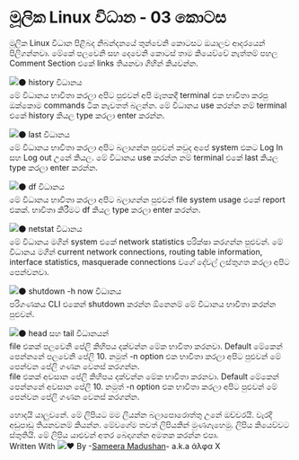 # මූලික Linux විධාන - 03 කොටස

මූලික Linux විධාන පිළිබද නිබන්දනයේ තුන්වෙනි කොටසට ඔයාලව ආදරයෙන් පිලිගන්නවා. මේකේ පලවෙනි සහ දෙවෙනි කොටස් තාම කියෙව්වේ නැත්තම් පහල Comment Section එකේ links තියනවා ගිහින් කියවන්න.

![](https://static.xx.fbcdn.net/images/emoji.php/v9/f95/1.5/16/26ab.png)⚫ history විධානය  
මේ විධානය භාවිතා කරලා අපිට පුළුවන් අපි මෑතකදී terminal එක භාවිතා කරපු ඔක්කොම commands ටික නැවතත් බලන්න. මේ විධානය use කරන්න නම් terminal එකේ history කියල type කරලා enter කරන්න.

![](https://static.xx.fbcdn.net/images/emoji.php/v9/f95/1.5/16/26ab.png)⚫ last විධානය  
මේ විධානය භාවිතා කරලා අපිට බලාගන්න පුළුවන් කවුද අපේ system එකට Log In සහ Log out උනේ කියල. මේ විධානය use කරන්න නම් terminal එකේ last කියල type කරලා enter කරන්න.

![](https://static.xx.fbcdn.net/images/emoji.php/v9/f95/1.5/16/26ab.png)⚫ df විධානය  
මේ විධානය භාවිතා කරලා අපිට බලාගන්න පුළුවන් file system usage එකේ report එකක්. භාවිතා කිරීමට df කියල type කරලා enter කරන්න.

![](https://static.xx.fbcdn.net/images/emoji.php/v9/f95/1.5/16/26ab.png)⚫ netstat විධානය  
මේ විධානය මගින් system එකේ network statistics පරික්ෂා කරගන්න පුළුවන්. මේ විධානය මගින් current network connections, routing table information, interface statistics, masquerade connections වගේ දේවල් ලස්තුගත කරලා අපිට පෙන්වනවා.

![](https://static.xx.fbcdn.net/images/emoji.php/v9/f95/1.5/16/26ab.png)⚫ shutdown -h now විධානය  
පරිගණකය CLI එකෙන් shutdown කරන්න ඕනෙනම් මේ විධානය භාවිතා කරන්න පුළුවන්.

![](https://static.xx.fbcdn.net/images/emoji.php/v9/f95/1.5/16/26ab.png)⚫ head සහ tail විධානයන්  
file එකක් පලවෙනි පේලි කිහිපය දක්වන්න මේක භාවිතා කරනවා. Default මේකෙන් පෙන්නනේ පලවෙනි පේලි 10. නමුත් -n option එක භාවිතා කරලා අපිට පුළුවන් මේ පෙන්වන පේලි ගණන වෙනස් කරගන්න.  
file එකක් අවසාන පේලි කිහිපය දක්වන්න මේක භාවිතා කරනවා. Default මේකෙන් පෙන්නනේ අවසාන පේලි 10. නමුත් -n option එක භාවිතා කරලා අපිට පුළුවන් මේ පෙන්වන පේලි ගණන වෙනස් කරගන්න.

හොදයි යාලුවනේ. මේ ලිපියට මම ලියන්න බලාපොරොත්තු උනේ ඔච්චරයි. වැරදි අඩුපාඩු තියනවනම් කියන්න. මේවගේම තවත් ලිපියකින් මුණගැහෙමු. ලිපිය කියෙව්වට ස්තුතියි. මේ ලිපිය යාළුවන් අතර බෙදාගන්න අමතක කරන්න එපා.  
Written With ![](https://static.xx.fbcdn.net/images/emoji.php/v9/ff3/1.5/16/2764.png)❤️ By -[Sameera Madushan](https://www.facebook.com/sameera.madushan.1422409?fref=mentions&__xts__[0]=68.ARAFocjG-jQAJp3nCYjKd-CkjyBAidPAzOzMJHyqasZ2m0bBoq9-CB6TcreiBd9wJa5_eMJh8B4gwa_zhH04dVNqYUmXKinUXXR9WaTIupR39uyIox7AoFKi62EWmiMdu0XidIYjfkx8tjDlLRUV7zDK4bwV9FzGDYaVQ2vDgCuwXKpqRMOe&__tn__=KH-R)- a.k.a άλφα Χ

